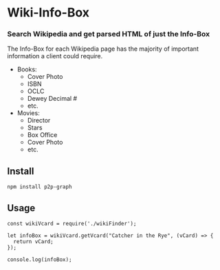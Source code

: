 # Wiki-Info-Box

### Search Wikipedia and get parsed HTML of just the Info-Box

The Info-Box for each Wikipedia page has the majority of important information a client could require.

+ Books:
  - Cover Photo
  - ISBN
  - OCLC
  - Dewey Decimal #
  - etc.
+ Movies:
  - Director
  - Stars
  - Box Office
  - Cover Photo
  - etc.

## Install

```
npm install p2p-graph
```

## Usage
```
const wikiVcard = require('./wikiFinder');

let infoBox = wikiVcard.getVcard("Catcher in the Rye", (vCard) => {
  return vCard;
});

console.log(infoBox);

```
